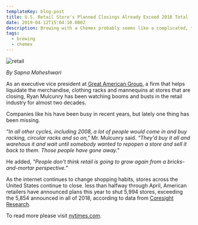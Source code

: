 ```yaml
---
templateKey: blog-post
title: U.S. Retail Store's Planned Closings Already Exceed 2018 Total
date: 2019-04-12T15:04:10.000Z
description: Brewing with a Chemex probably seems like a complicated, time-consuming ordeal, but once you get used to the process, it becomes a soothing ritual that's worth the effort every time.
tags:
  - brewing
  - chemex
---
```

![retail](/img/retail.jpg)

*By Sapna Maheshwari*

As an executive vice president at [Great American Group](https://greatamerican.com/), a firm that helps liquidate the merchandise, clothing racks and mannequins at stores that are closing, Ryan Mulcunry has been watching booms and busts in the retail industry for almost two decades.

Companies like his have been busy in recent years, but lately one thing has been missing.

*"In all other cycles, including 2008, a lot of people would come in and buy racking, circular racks and so on,"* Mr. Mulcunry said. *"They'd buy it all and warehous it and wait until somebody wanted to repopen a store and sell it back to them. Those people have gone away."*

He added, *"People don't think retail is going to grow again from a bricks-and-mortar perspective."*

As the internet continues to change shopping habits, stores across the United States continue to close. less than halfway through April, American retailers have announced plans this year to shut 5,994 stores, exceeding the 5,854 announced in all of 2018, according to data from [Coresight Research](https://coresight.com/).

To read more please visit [nytimes.com](https://www.nytimes.com/2019/04/12/business/retail-store-closings.html).

